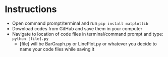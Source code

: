 # Instructions

- Open command prompt/terminal and run `pip install matplotlib`
- Download codes from GitHub and save them in your computer
- Navigate to location of code files in terminal/command prompt and type: `python [file].py`
    - [file] will be BarGraph.py or LinePlot.py or whatever you decide to name your code files while saving it
